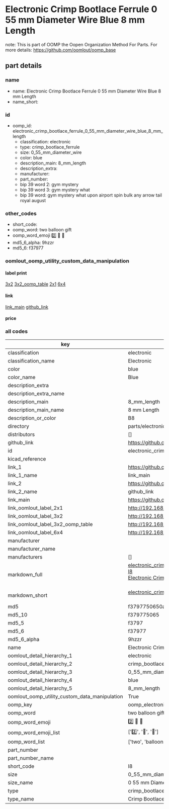 # Electronic Crimp Bootlace Ferrule 0 55 mm Diameter Wire Blue 8 mm Length  

note: This is part of OOMP the Oopen Organization Method For Parts. For more details: https://github.com/oomlout/oomp_base

##  part details





### name
* name: Electronic Crimp Bootlace Ferrule 0 55 mm Diameter Wire Blue 8 mm Length
* name_short: 
### id
* oomp_id: electronic_crimp_bootlace_ferrule_0_55_mm_diameter_wire_blue_8_mm_length
  * classification: electronic
  * type: crimp_bootlace_ferrule
  * size: 0_55_mm_diameter_wire
  * color: blue
  * description_main: 8_mm_length
  * description_extra: 
  * manufacturer: 
  * part_number: 
  * bip 39 word 2: gym mystery
  * bip 39 word 3: gym mystery what
  * bip 39 word: gym mystery what upon airport spin bulk any arrow tail royal august

### other_codes
* short_code: 
* oomp_word: two balloon gift
* oomp_word_emoji :two: :balloon: :gift:
* md5_6_alpha: 9hzzr
* md5_6: f37977






### oomlout_oomp_utility_custom_data_manipulation
#### label print
[3x2](http://192.168.1.245:1112/?label=oomp%209hzzr)
[3x2_oomp_table](http://192.168.1.107:1112/?label=oomp%209hzzr)
[2x1](http://192.168.1.242:1112/?label=oomp%209hzzr)
[6x4](http://192.168.1.55:1112/?label=oomp%209hzzr)    

#### link

[link_main](https://github.com/oomlout/oomlout_oomp_current_version_messy/tree/main/parts/electronic_crimp_bootlace_ferrule_0_55_mm_diameter_wire_blue_8_mm_length) [github_link](https://github.com/oomlout/oomlout_oomp_part_src/tree/main/parts/electronic_crimp_bootlace_ferrule_0_55_mm_diameter_wire_blue_8_mm_length)                             

#### price







### all codes 
| key | value |  
| --- | --- |  
| classification | electronic |  
| classification_name | Electronic |  
| color | blue |  
| color_name | Blue |  
| description_extra |  |  
| description_extra_name |  |  
| description_main | 8_mm_length |  
| description_main_name | 8 mm Length |  
| description_or_color | B8 |  
| directory | parts/electronic_crimp_bootlace_ferrule_0_55_mm_diameter_wire_blue_8_mm_length |  
| distributors | [] |  
| github_link | https://github.com/oomlout/oomlout_oomp_part_src/tree/main/parts/electronic_crimp_bootlace_ferrule_0_55_mm_diameter_wire_blue_8_mm_length |  
| id | electronic_crimp_bootlace_ferrule_0_55_mm_diameter_wire_blue_8_mm_length |  
| kicad_reference |  |  
| link_1 | https://github.com/oomlout/oomlout_oomp_current_version_messy/tree/main/parts/electronic_crimp_bootlace_ferrule_0_55_mm_diameter_wire_blue_8_mm_length |  
| link_1_name | link_main |  
| link_2 | https://github.com/oomlout/oomlout_oomp_part_src/tree/main/parts/electronic_crimp_bootlace_ferrule_0_55_mm_diameter_wire_blue_8_mm_length |  
| link_2_name | github_link |  
| link_main | https://github.com/oomlout/oomlout_oomp_current_version_messy/tree/main/parts/electronic_crimp_bootlace_ferrule_0_55_mm_diameter_wire_blue_8_mm_length |  
| link_oomlout_label_2x1 | http://192.168.1.242:1112/?label=oomp%209hzzr |  
| link_oomlout_label_3x2 | http://192.168.1.245:1112/?label=oomp%209hzzr |  
| link_oomlout_label_3x2_oomp_table | http://192.168.1.107:1112/?label=oomp%209hzzr |  
| link_oomlout_label_6x4 | http://192.168.1.55:1112/?label=oomp%209hzzr |  
| manufacturer |  |  
| manufacturer_name |  |  
| manufacturers | [] |  
| markdown_full | [electronic_crimp_bootlace_ferrule_0_55_mm_diameter_wire_blue_8_mm_length](https://github.com/oomlout/oomlout_oomp_current_version_messy/tree/main/parts/electronic_crimp_bootlace_ferrule_0_55_mm_diameter_wire_blue_8_mm_length)<br>[l8](https://github.com/oomlout/oomlout_oomp_current_version_messy/tree/main/parts/electronic_crimp_bootlace_ferrule_0_55_mm_diameter_wire_blue_8_mm_length)<br>[Electronic Crimp Bootlace Ferrule 0 55 Mm Diameter Wire Blue 8 Mm Length](https://github.com/oomlout/oomlout_oomp_current_version_messy/tree/main/parts/electronic_crimp_bootlace_ferrule_0_55_mm_diameter_wire_blue_8_mm_length)<br><br> |  
| markdown_short | [electronic_crimp_bootlace_ferrule_0_55_mm_diameter_wire_blue_8_mm_length](https://github.com/oomlout/oomlout_oomp_current_version_messy/tree/main/parts/electronic_crimp_bootlace_ferrule_0_55_mm_diameter_wire_blue_8_mm_length)<br><br> |  
| md5 | f3797750650a23c34782ceeff3a49b40 |  
| md5_10 | f379775065 |  
| md5_5 | f3797 |  
| md5_6 | f37977 |  
| md5_6_alpha | 9hzzr |  
| name | Electronic Crimp Bootlace Ferrule 0 55 mm Diameter Wire Blue 8 mm Length |  
| oomlout_detail_hierarchy_1 | electronic |  
| oomlout_detail_hierarchy_2 | crimp_bootlace_ferrule |  
| oomlout_detail_hierarchy_3 | 0_55_mm_diameter_wire |  
| oomlout_detail_hierarchy_4 | blue |  
| oomlout_detail_hierarchy_5 | 8_mm_length |  
| oomlout_oomp_utility_custom_data_manipulation | True |  
| oomp_key | oomp_electronic_crimp_bootlace_ferrule_0_55_mm_diameter_wire_blue_8_mm_length |  
| oomp_word | two balloon gift |  
| oomp_word_emoji | :two: :balloon: :gift: |  
| oomp_word_emoji_list | [':two:', ':balloon:', ':gift:'] |  
| oomp_word_list | ['two', 'balloon', 'gift'] |  
| part_number |  |  
| part_number_name |  |  
| short_code | l8 |  
| size | 0_55_mm_diameter_wire |  
| size_name | 0 55 mm Diameter Wire |  
| type | crimp_bootlace_ferrule |  
| type_name | Crimp Bootlace Ferrule |  
